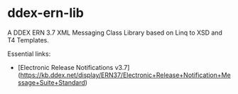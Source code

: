 ddex-ern-lib
============

A DDEX ERN 3.7 XML Messaging Class Library based on Linq to XSD and T4 Templates.

Essential links:

* [Electronic Release Notifications v3.7] (https://kb.ddex.net/display/ERN37/Electronic+Release+Notification+Message+Suite+Standard)
